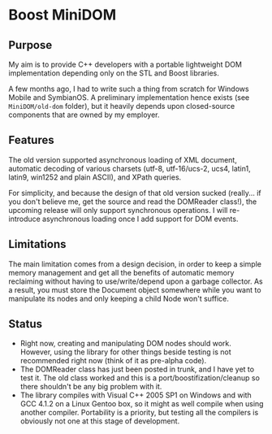 # Boost MiniDOM
## Purpose
My aim is to provide C++ developers with a portable lightweight DOM implementation depending only on the STL and Boost libraries.

A few months ago, I had to write such a thing from scratch for Windows Mobile and SymbianOS. A preliminary implementation hence exists (see `MiniDOM/old-dom` folder), but it heavily depends upon closed-source components that are owned by my employer.

## Features
The old version supported asynchronous loading of XML document, automatic decoding of various charsets (utf-8, utf-16/ucs-2, ucs4, latin1, latin9, win1252 and plain ASCII), and XPath queries.

For simplicity, and because the design of that old version sucked (really... if you don't believe me, get the source and read the DOMReader class!), the upcoming release will only support synchronous operations. I will re-introduce asynchronous loading once I add support for DOM events.

## Limitations
The main limitation comes from a design decision, in order to keep a simple memory management and get all the benefits of automatic memory reclaiming without having to use/write/depend upon a garbage collector. As a result, you must store the Document object  somewhere while you want to manipulate its nodes and only keeping a child Node won't suffice.    

## Status
 * Right now, creating and manipulating DOM nodes should work. However, using the library for other things beside testing is not recommended  right now (think of it as pre-alpha code).
 * The DOMReader class has just been posted in trunk, and I have yet to test it. The old class worked and this is a port/boostifization/cleanup so there shouldn't be any big problem with it.
 * The library compiles with Visual C++ 2005 SP1 on Windows and with GCC 4.1.2 on a Linux Gentoo box, so it might as well compile when using another compiler. Portability is a priority, but testing all the compilers is obviously not one at this stage of development.
